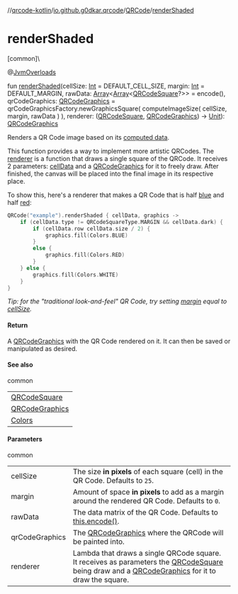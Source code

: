 //[qrcode-kotlin](../../../index.md)/[io.github.g0dkar.qrcode](../index.md)/[QRCode](index.md)/[renderShaded](render-shaded.md)

# renderShaded

[common]\

@[JvmOverloads](https://kotlinlang.org/api/latest/jvm/stdlib/kotlin.jvm/-jvm-overloads/index.html)

fun [renderShaded](render-shaded.md)(cellSize: [Int](https://kotlinlang.org/api/latest/jvm/stdlib/kotlin/-int/index.html) = DEFAULT_CELL_SIZE, margin: [Int](https://kotlinlang.org/api/latest/jvm/stdlib/kotlin/-int/index.html) = DEFAULT_MARGIN, rawData: [Array](https://kotlinlang.org/api/latest/jvm/stdlib/kotlin/-array/index.html)&lt;[Array](https://kotlinlang.org/api/latest/jvm/stdlib/kotlin/-array/index.html)&lt;[QRCodeSquare](../../io.github.g0dkar.qrcode.internals/-q-r-code-square/index.md)?&gt;&gt; = encode(), qrCodeGraphics: [QRCodeGraphics](../../io.github.g0dkar.qrcode.render/-q-r-code-graphics/index.md) = qrCodeGraphicsFactory.newGraphicsSquare(
            computeImageSize(
                cellSize,
                margin,
                rawData
            )
        ), renderer: ([QRCodeSquare](../../io.github.g0dkar.qrcode.internals/-q-r-code-square/index.md), [QRCodeGraphics](../../io.github.g0dkar.qrcode.render/-q-r-code-graphics/index.md)) -&gt; [Unit](https://kotlinlang.org/api/latest/jvm/stdlib/kotlin/-unit/index.html)): [QRCodeGraphics](../../io.github.g0dkar.qrcode.render/-q-r-code-graphics/index.md)

Renders a QR Code image based on its [computed data](encode.md).

This function provides a way to implement more artistic QRCodes. The [renderer](render-shaded.md) is a function that draws a single square of the QRCode. It receives 2 parameters: [cellData](../../io.github.g0dkar.qrcode.internals/-q-r-code-square/index.md) and a [QRCodeGraphics](../../io.github.g0dkar.qrcode.render/-q-r-code-graphics/index.md) for it to freely draw. After finished, the canvas will be placed into the final image in its respective place.

To show this, here's a renderer that makes a QR Code that is half [blue](../../io.github.g0dkar.qrcode.render/-colors/-b-l-u-e.md) and half [red](../../io.github.g0dkar.qrcode.render/-colors/-r-e-d.md):

```kotlin
QRCode("example").renderShaded { cellData, graphics ->
    if (cellData.type != QRCodeSquareType.MARGIN && cellData.dark) {
        if (cellData.row cellData.size / 2) {
            graphics.fill(Colors.BLUE)
        }
        else {
            graphics.fill(Colors.RED)
        }
    } else {
        graphics.fill(Colors.WHITE)
    }
}
```

*Tip: for the &quot;traditional look-and-feel&quot; QR Code, try setting* [*margin*](render-shaded.md) *equal to* [*cellSize*](render-shaded.md)*.*

#### Return

A [QRCodeGraphics](../../io.github.g0dkar.qrcode.render/-q-r-code-graphics/index.md) with the QR Code rendered on it. It can then be saved or manipulated as desired.

#### See also

common

| |
|---|
| [QRCodeSquare](../../io.github.g0dkar.qrcode.internals/-q-r-code-square/index.md) |
| [QRCodeGraphics](../../io.github.g0dkar.qrcode.render/-q-r-code-graphics/index.md) |
| [Colors](../../io.github.g0dkar.qrcode.render/-colors/index.md) |

#### Parameters

common

| | |
|---|---|
| cellSize | The size **in pixels** of each square (cell) in the QR Code. Defaults to `25`. |
| margin | Amount of space **in pixels** to add as a margin around the rendered QR Code. Defaults to `0`. |
| rawData | The data matrix of the QR Code. Defaults to [this.encode()](encode.md). |
| qrCodeGraphics | The [QRCodeGraphics](../../io.github.g0dkar.qrcode.render/-q-r-code-graphics/index.md) where the QRCode will be painted into. |
| renderer | Lambda that draws a single QRCode square. It receives as parameters the [QRCodeSquare](../../io.github.g0dkar.qrcode.internals/-q-r-code-square/index.md) being draw and a [QRCodeGraphics](../../io.github.g0dkar.qrcode.render/-q-r-code-graphics/index.md) for it to draw the square. |
